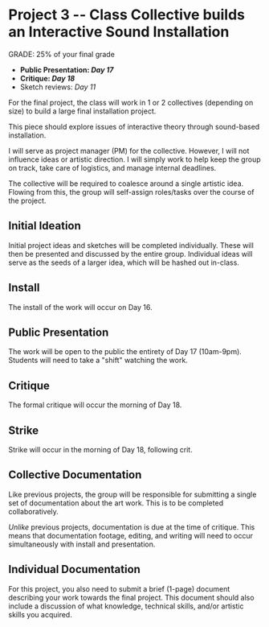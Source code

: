 # Project 3 -- Class Collective builds an Interactive Sound Installation

GRADE: 25% of your final grade



- **Public Presentation: _Day 17_**
- **Critique: _Day 18_**
- Sketch reviews: _Day 11_

For the final project, the class will work in 1 or 2 collectives (depending on size) to build a large final installation project. 

This piece should explore issues of interactive theory through sound-based installation. 

I will serve as project manager (PM) for the collective. However, I will not influence ideas or artistic direction. I will simply work to help keep the group on track, take care of logistics, and manage internal deadlines. 

The collective will be required to coalesce around a single artistic idea. Flowing from this, the group will self-assign roles/tasks over the course of the project. 

## Initial Ideation

Initial project ideas and sketches will be completed individually. These will then be presented and discussed by the entire group. Individual ideas will serve as the seeds of a larger idea, which will be hashed out in-class. 

## Install

The install of the work will occur on Day 16.

## Public Presentation

The work will be open to the public the entirety of Day 17 (10am-9pm). Students will need to take a "shift" watching the work.

## Critique

The formal critique will occur the morning of Day 18.

## Strike

Strike will occur in the morning of Day 18, following crit.

## Collective Documentation

Like previous projects, the group will be responsible for submitting a single set of documentation about the art work. This is to be completed collaboratively.

*Unlike* previous projects, documentation is due at the time of critique. This means that documentation footage, editing, and writing will need to occur simultaneously with install and presentation. 

## Individual Documentation

For this project, you also need to submit a brief (1-page) document describing your work towards the final project. This document should also include a discussion of what knowledge, technical skills, and/or artistic skills you acquired.